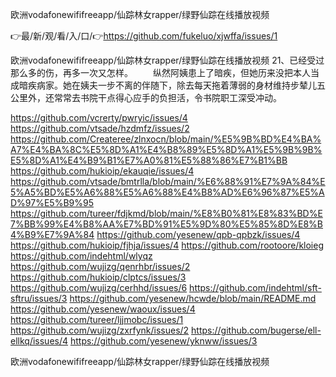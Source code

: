欧洲vodafonewififreeapp/仙踪林女rapper/绿野仙踪在线播放视频

👉最/新/观/看/入/口/👉https://github.com/fukeluo/xjwffa/issues/1

欧洲vodafonewififreeapp/仙踪林女rapper/绿野仙踪在线播放视频	21、已经受过那么多的伤，再多一次又怎样。
　　纵然阿姨患上了暗疾，但她历来没把本人当成暗疾病家。她在姨夫一步不离的伴随下，除去每天拖着薄弱的身材维持步辇儿五公里外，还常常去书院干点得心应手的负担活，令书院职工深受冲动。


https://github.com/vcrerty/pwryic/issues/4
https://github.com/vtsade/hzdmfz/issues/2
https://github.com/Createree/zlnxocn/blob/main/%E5%9B%BD%E4%BA%A7%E4%BA%8C%E5%8D%A1%E4%B8%89%E5%8D%A1%E5%9B%9B%E5%8D%A1%E4%B9%B1%E7%A0%81%E5%88%86%E7%B1%BB
https://github.com/hukioip/ekauqie/issues/4
https://github.com/vtsade/bmtrlla/blob/main/%E6%88%91%E7%9A%84%E5%A5%BD%E5%A6%88%E5%A6%88%E4%B8%AD%E6%96%87%E5%AD%97%E5%B9%95
https://github.com/tureer/fdjkmd/blob/main/%E8%B0%81%E8%83%BD%E7%BB%99%E4%B8%AA%E7%BD%91%E5%9D%80%E5%85%8D%E8%B4%B9%E7%9A%84
https://github.com/yesenew/qpb-qpbzk/issues/4
https://github.com/hukioip/fjhja/issues/4
https://github.com/rootoore/kloieg
https://github.com/indehtml/wlyqz
https://github.com/wujizg/qenrhbr/issues/2
https://github.com/hukioip/clptcs/issues/3
https://github.com/wujizg/cerhhd/issues/6
https://github.com/indehtml/sft-sftru/issues/3
https://github.com/yesenew/hcwde/blob/main/README.md
https://github.com/yesenew/waoux/issues/4
https://github.com/tureer/ljjmobc/issues/1
https://github.com/wujizg/zxrfynk/issues/2
https://github.com/bugerse/ell-ellkq/issues/4
https://github.com/yesenew/yknww/issues/3

欧洲vodafonewififreeapp/仙踪林女rapper/绿野仙踪在线播放视频
